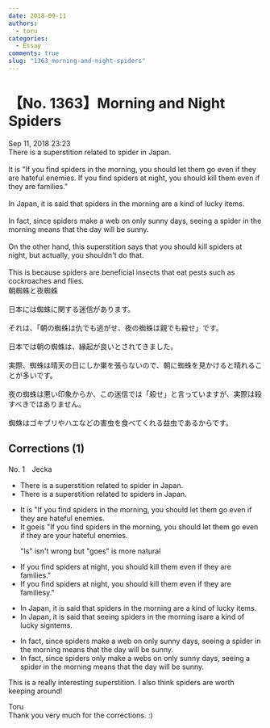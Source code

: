 ```yaml
---
date: 2018-09-11
authors:
  - toru
categories:
  - Essay
comments: true
slug: "1363_morning-and-night-spiders"
---
```


# 【No. 1363】Morning and Night Spiders
<div class="date">Sep 11, 2018 23:23</div>
<div id="post"><div id="body_show_ori">
There is a superstition related to spider in Japan.<br/><br/>It is "If you find spiders in the morning, you should let them go even if they are hateful enemies. If you find spiders at night, you should kill them even if they are families."<br/><br/>In Japan, it is said that spiders in the morning are a kind of lucky items.<br/><br/>In fact, since spiders make a web on only sunny days, seeing a spider in the morning means that the day will be sunny.<br/><br/>On the other hand, this superstition says that you should kill spiders at night, but actually, you shouldn't do that.<br/><br/>This is because spiders are beneficial insects that eat pests such as cockroaches and flies.
</div></div>

<!-- more -->

<div id="post_ja"><div id="body_show_mo">
朝蜘蛛と夜蜘蛛<br/><br/>日本には蜘蛛に関する迷信があります。<br/><br/>それは、「朝の蜘蛛は仇でも逃がせ、夜の蜘蛛は親でも殺せ」です。<br/><br/>日本では朝の蜘蛛は、縁起が良いとされてきました。<br/><br/>実際、蜘蛛は晴天の日にしか巣を張らないので、朝に蜘蛛を見かけると晴れることが多いです。<br/><br/>夜の蜘蛛は悪い印象からか、この迷信では「殺せ」と言っていますが、実際は殺すべきではありません。<br/><br/>蜘蛛はゴキブリやハエなどの害虫を食べてくれる益虫であるからです。
</div></div>

## Corrections (1)
<div id="block"><div class="first_name"> No. 1　<span class="just_name">Jecka</span></div><div id="block2">
<ul class="correction_field">
<li class="incorrect">There is a superstition related to spider in Japan.</li>
<li class="corrected correct">
There is a superstition related to spider<span class="f_red">s</span> in Japan.
</li>
</ul>
<ul class="correction_field">
<li class="incorrect">It is "If you find spiders in the morning, you should let them go even if they are hateful enemies.</li>
<li class="corrected correct">
It <span class="f_red">goe</span><span class="f_gray"><span class="sline">i</span></span>s "If you find spiders in the morning, you should let them go even if they are <span class="f_red">your </span>hateful enemies.
<p class="correction_comment">"Is" isn't wrong but "goes" is more natural</p>
</li>
</ul>
<ul class="correction_field">
<li class="incorrect">If you find spiders at night, you should kill them even if they are families."</li>
<li class="corrected correct">
If you find spiders at night, you should kill them even if they are famil<span class="f_gray"><span class="sline">ies</span></span><span class="f_red">y</span>."
</li>
</ul>
<ul class="correction_field">
<li class="incorrect">In Japan, it is said that spiders in the morning are a kind of lucky items.</li>
<li class="corrected correct">
In Japan, it is said that s<span class="f_red">eeing s</span>piders in the morning <span class="f_red">is</span><span class="f_gray"><span class="sline">are</span></span> a kind of lucky <span class="f_red">s</span>i<span class="f_red">gn</span><span class="f_gray"><span class="sline">tems</span></span>.
</li>
</ul>
<ul class="correction_field">
<li class="incorrect">In fact, since spiders make a web on only sunny days, seeing a spider in the morning means that the day will be sunny.</li>
<li class="corrected correct">
In fact, since spiders <span class="f_red">only </span>make <span class="f_gray"><span class="sline">a </span></span>web<span class="f_red">s</span> on <span class="f_gray"><span class="sline">only </span></span>sunny days, seeing a spider in the morning means that the day will be sunny.
</li>
</ul>
<p class="comment_small">
 This is a really interesting superstition. I also think spiders are worth keeping around!
</p>

</div><div class="name"><span class="just_name">Toru</span><br>
Thank you very much for the corrections. :)
</div>
</div>
